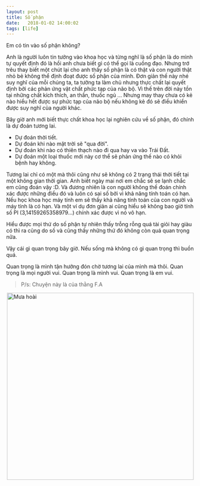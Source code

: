 ```yaml
---
layout: post
title: Số phận
date:   2018-01-02 14:00:02
tags: [life]
---
```


Em có tin vào số phận không?

Anh là người luôn tin tưởng vào khoa học và từng nghĩ là số phận là do mình tự quyết định đó là hồi anh chưa biết gì có thể gọi là cuồng đạo.
Nhưng trớ trêu thay biết một chút lại cho anh thấy số phận là có thật và con người thật nhỏ bẻ không thể định đoạt được số phận của mình.
Đơn giản thế này nhé suy nghĩ của mỗi chúng ta, ta tưởng ta làm chủ nhưng thực chất lại quyết định bởi các phản ứng vật chất phức tạp của não bộ.
Vì thế trên đời này tồn tại những chất kích thích, an thần, thuốc ngủ ...
Nhưng may thay chưa có kẻ nào hiểu hết được sự phức tạp của não bộ nếu không kẻ đó sẽ điều khiển được suy nghĩ của người khác.

Bây giờ anh mới biết thực chất khoa học lại nghiên cứu về số phận, đó chính là dự đoán tương lai.
- Dự đoán thời tiết.
- Dự đoán khi nào mặt trời sẽ "qua đời".
- Dự đoán khi nào có thiên thạch nào đi qua hay va vào Trái Đất.
- Dự đoán một loại thuốc mới này cơ thể sẽ phản ứng thế nào có khỏi bệnh hay không.

Tương lai chỉ có một mà thôi cũng như sẽ không có 2 trạng thái thời tiết tại một không gian thời gian. Anh biết ngày mai nơi em chắc sẽ se lạnh chắc em cũng đoán vậy :D.
 Và đương nhiên là con người không thế đoán chính xác được những điều đó và luôn có sai số bởi vì khả năng tính toán có hạn.
Nếu học khoa học máy tính em sẽ thấy khả năng tính toán của con người và máy tính là có hạn.
Và một ví dụ đơn giản ai cũng hiểu sẽ không bao giờ tính số PI (3,14159265358979...) chính xác được vì nó vô hạn.

Hiểu được mọi thứ do số phận tự nhiên thấy trỗng rỗng quá tài giỏi hay giàu có thì ra cũng do số và cũng thấy những thứ đó không còn quá quan trọng nữa. 

Vậy cái gì quan trọng bây giờ. Nếu sống mà không có gì quan trọng thì buồn quá.

Quan trọng là mình tận hưởng đón chờ tương lai của mình mà thôi. Quan trọng là mọi người vui. Quan trọng là mình vui. Quan trọng là em vui.

>P/s: Chuyện này là của thằng F.A


<img src="https://i.pinimg.com/originals/b5/98/c5/b598c5a9848d425bd5a8895c315b2968.jpg" alt="Mưa hoài"  style="margin:auto; width:500px;display:block" >
